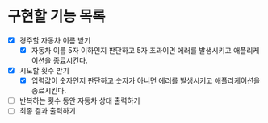 # 구현할 기능 목록

- [x] 경주할 자동차 이름 받기
  - [x] 자동차 이름 5자 이하인지 판단하고 5자 초과이면 에러를 발생시키고 애플리케이션을 종료시킨다.
- [x] 시도할 횟수 받기
  - [x] 입력값이 숫자인지 판단하고 숫자가 아니면 에러를 발생시키고 애플리케이션을 종료시킨다.
- [ ] 반복하는 횟수 동안 자동차 상태 출력하기
- [ ] 최종 결과 출력하기
